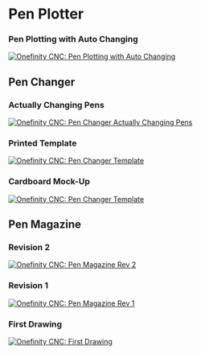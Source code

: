 # Pen Plotter

### Pen Plotting with Auto Changing
[![Onefinity CNC: Pen Plotting with Auto Changing](https://i.ytimg.com/vi/4ncLUrHKiUQ/0.jpg)](https://youtu.be/4ncLUrHKiUQ)

## Pen Changer

### Actually Changing Pens
[![Onefinity CNC: Pen Changer Actually Changing Pens](https://i.ytimg.com/vi/fB3MdmB6IyE/0.jpg)](https://youtu.be/fB3MdmB6IyE)

### Printed Template
[![Onefinity CNC: Pen Changer Template](https://i.ytimg.com/vi/G57BDSAIHK0/0.jpg)](https://youtu.be/G57BDSAIHK0)

### Cardboard Mock-Up
[![Onefinity CNC: Pen Changer Template](https://i.ytimg.com/vi/9SE8wsi2Cfs/0.jpg)](https://youtu.be/9SE8wsi2Cfs)

## Pen Magazine

### Revision 2
[![Onefinity CNC: Pen Magazine Rev 2](https://i.ytimg.com/vi/6PFHzWYTS3A/0.jpg)](https://youtu.be/6PFHzWYTS3A)

### Revision 1
[![Onefinity CNC: Pen Magazine Rev 1](https://i.ytimg.com/vi/f_UOvbxFpi8/0.jpg)](https://youtu.be/f_UOvbxFpi8)

### First Drawing
[![Onefinity CNC: First Drawing](https://i.ytimg.com/vi/Iz5abkWTWL4/0.jpg)](https://youtu.be/Iz5abkWTWL4)
